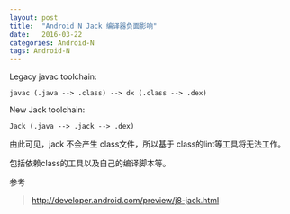 ```yaml
---
layout: post
title:  "Android N Jack 编译器负面影响"
date:   2016-03-22
categories: Android-N
tags: Android-N
---
```



Legacy javac toolchain:

	javac (.java --> .class) --> dx (.class --> .dex)

New Jack toolchain:

	Jack (.java --> .jack --> .dex)

由此可见，jack 不会产生 class文件，所以基于 class的lint等工具将无法工作。

包括依赖class的工具以及自己的编译脚本等。


参考

> http://developer.android.com/preview/j8-jack.html